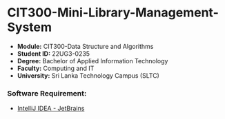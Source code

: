 # CIT300-Mini-Library-Management-System

 - **Module:** CIT300-Data Structure and Algorithms
 - **Student ID:** 22UG3-0235
- **Degree:** Bachelor of Applied Information Technology
- **Faculty:** Computing and IT
- **University:** Sri Lanka Technology Campus (SLTC)

### Software Requirement:

- [IntelliJ IDEA - JetBrains](https://www.jetbrains.com/idea/)
